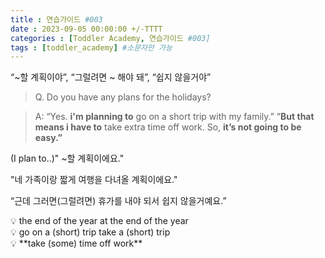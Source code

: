 ```yaml
---
title : 연습가이드 #003
date : 2023-09-05 00:00:00 +/-TTTT
categories : [Toddler Academy, 연습가이드 #003]
tags : [toddler_academy] #소문자만 가능
---
```

“~할 계획이야”, “그럴려면 ~ 해야 돼”, “쉽지 않을거야”

> Q. Do you have any plans for the holidays?
> 

> A: “Yes. **i'm planning to** go on a short trip with my family.”                          “**But that means i have to** take extra time off work. So, **it’s not going to be easy.”**
> 

(I plan to..)" ~할 계획이에요."

"네 가족이랑 짧게 여행을 다녀올 계획이에요."

“근데 그러면(그럴려면) 휴가를 내야 되서 쉽지 않을거예요.”

<aside>
💡 the end of the year
at the end of the year

</aside>

<aside>
💡 go on a (short) trip
take a (short) trip

</aside>

<aside>
💡 **take (some) time off work**

</aside>